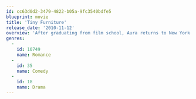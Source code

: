 ```yaml
---
id: cc63d0d2-3479-4822-b05a-9fc3540bdfe5
blueprint: movie
title: 'Tiny Furniture'
release_date: '2010-11-12'
overview: 'After graduating from film school, Aura returns to New York to live with her photographer mother, Siri, and her sister, Nadine, who has just finished high school. Aura is directionless and wonders where to go next in her career and her life. She takes a job in a restaurant and tries unsuccessfully to develop relationships with men, including Keith, a chef where she works, and cult Internet star Jed.'
genres:
  -
    id: 10749
    name: Romance
  -
    id: 35
    name: Comedy
  -
    id: 18
    name: Drama
---
```

